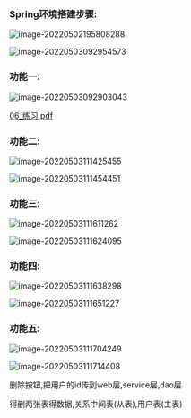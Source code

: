 









### Spring环境搭建步骤:





![image-20220502195808288](../../../blog/zheng-s/source/image/image-20220502195808288.png)

![image-20220503092954573](../../../blog/zheng-s/source/image/image-20220503092954573.png)







### 功能一:



![image-20220503092903043](../../../blog/zheng-s/source/image/image-20220503092903043.png)







 [06_练习.pdf](E:\BaiduNetdiskDownload\笔记\第六天资料\PDF\06_练习.pdf) 

### 功能二:

![image-20220503111425455](../../../blog/zheng-s/source/image/image-20220503111425455.png)

![image-20220503111454451](../../../blog/zheng-s/source/image/image-20220503111454451.png)



### 功能三:

![image-20220503111611262](../../../blog/zheng-s/source/image/image-20220503111611262.png)

![image-20220503111624095](../../../blog/zheng-s/source/image/image-20220503111624095.png)

### 功能四:

![image-20220503111638298](../../../blog/zheng-s/source/image/image-20220503111638298.png)



![image-20220503111651227](../../../blog/zheng-s/source/image/image-20220503111651227.png)

### 功能五:

![image-20220503111704249](../../../blog/zheng-s/source/image/image-20220503111704249.png)

![image-20220503111714408](../../../blog/zheng-s/source/image/image-20220503111714408.png)

删除按钮,把用户的id传到web层,service层,dao层

得删两张表得数据,关系中间表(从表),用户表(主表)